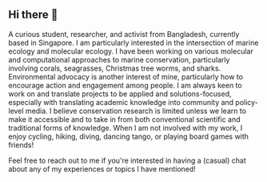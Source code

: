 ## Hi there 👋

<!--
**golamrabbani268/golamrabbani268** is a ✨ _special_ ✨ repository because its `README.md` (this file) appears on your GitHub profile.

Here are some ideas to get you started:

- 🔭 I’m currently working on ...
- 🌱 I’m currently learning ...
- 👯 I’m looking to collaborate on ...
- 🤔 I’m looking for help with ...
- 💬 Ask me about ...
- 📫 How to reach me: ...
- 😄 Pronouns: ...
- ⚡ Fun fact: ...
-->

A curious student, researcher, and activist from Bangladesh, currently based in Singapore. I am particularly interested in the intersection of marine ecology and molecular ecology. I have been working on various molecular and computational approaches to marine conservation, particularly involving corals, seagrasses, Christmas tree worms, and sharks. Environmental advocacy is another interest of mine, particularly how to encourage action and engagement among people. I am always keen to work on and translate projects to be applied and solutions-focused, especially with translating academic knowledge into community and policy-level media. I believe conservation research is limited unless we learn to make it accessible and to take in from both conventional scientific and traditional forms of knowledge. When I am not involved with my work, I enjoy cycling, hiking, diving, dancing tango, or playing board games with friends!

Feel free to reach out to me if you're interested in having a (casual) chat about any of my experiences or topics I have mentioned!
